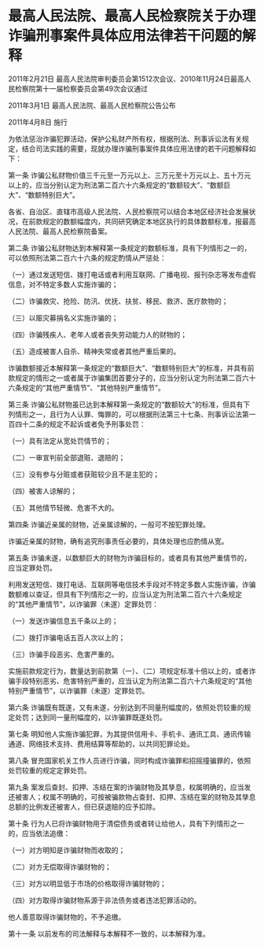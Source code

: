 # 最高人民法院、最高人民检察院关于办理诈骗刑事案件具体应用法律若干问题的解释

2011年2月21日 最高人民法院审判委员会第1512次会议、2010年11月24日最高人民检察院第十一届检察委员会第49次会议通过

2011年3月1日 最高人民法院、最高人民检察院公告公布

2011年4月8日 施行



为依法惩治诈骗犯罪活动，保护公私财产所有权，根据刑法、刑事诉讼法有关规定，结合司法实践的需要，现就办理诈骗刑事案件具体应用法律的若干问题解释如下：

第一条 诈骗公私财物价值三千元至一万元以上、三万元至十万元以上、五十万元以上的，应当分别认定为刑法第二百六十六条规定的“数额较大”、“数额巨大”、“数额特别巨大”。

各省、自治区、直辖市高级人民法院、人民检察院可以结合本地区经济社会发展状况，在前款规定的数额幅度内，共同研究确定本地区执行的具体数额标准，报最高人民法院、最高人民检察院备案。

第二条 诈骗公私财物达到本解释第一条规定的数额标准，具有下列情形之一的，可以依照刑法第二百六十六条的规定酌情从严惩处：

（一）通过发送短信、拨打电话或者利用互联网、广播电视、报刊杂志等发布虚假信息，对不特定多数人实施诈骗的；

（二）诈骗救灾、抢险、防汛、优抚、扶贫、移民、救济、医疗款物的；

（三）以赈灾募捐名义实施诈骗的；

（四）诈骗残疾人、老年人或者丧失劳动能力人的财物的；

（五）造成被害人自杀、精神失常或者其他严重后果的。

诈骗数额接近本解释第一条规定的“数额巨大”、“数额特别巨大”的标准，并具有前款规定的情形之一或者属于诈骗集团首要分子的，应当分别认定为刑法第二百六十六条规定的“其他严重情节”、“其他特别严重情节”。

第三条 诈骗公私财物虽已达到本解释第一条规定的“数额较大”的标准，但具有下列情形之一，且行为人认罪、悔罪的，可以根据刑法第三十七条、刑事诉讼法第一百四十二条的规定不起诉或者免予刑事处罚：

（一）具有法定从宽处罚情节的；

（二）一审宣判前全部退赃、退赔的；

（三）没有参与分赃或者获赃较少且不是主犯的；

（四）被害人谅解的；

（五）其他情节轻微、危害不大的。

第四条 诈骗近亲属的财物，近亲属谅解的，一般可不按犯罪处理。

诈骗近亲属的财物，确有追究刑事责任必要的，具体处理也应酌情从宽。

第五条 诈骗未遂，以数额巨大的财物为诈骗目标的，或者具有其他严重情节的，应当定罪处罚。

利用发送短信、拨打电话、互联网等电信技术手段对不特定多数人实施诈骗，诈骗数额难以查证，但具有下列情形之一的，应当认定为刑法第二百六十六条规定的“其他严重情节”，以诈骗罪（未遂）定罪处罚：

（一）发送诈骗信息五千条以上的；

（二）拨打诈骗电话五百人次以上的；

（三）诈骗手段恶劣、危害严重的。

实施前款规定行为，数量达到前款第（一）、（二）项规定标准十倍以上的，或者诈骗手段特别恶劣、危害特别严重的，应当认定为刑法第二百六十六条规定的“其他特别严重情节”，以诈骗罪（未遂）定罪处罚。

第六条 诈骗既有既遂，又有未遂，分别达到不同量刑幅度的，依照处罚较重的规定处罚；达到同一量刑幅度的，以诈骗罪既遂处罚。

第七条 明知他人实施诈骗犯罪，为其提供信用卡、手机卡、通讯工具、通讯传输通道、网络技术支持、费用结算等帮助的，以共同犯罪论处。

第八条 冒充国家机关工作人员进行诈骗，同时构成诈骗罪和招摇撞骗罪的，依照处罚较重的规定定罪处罚。

第九条 案发后查封、扣押、冻结在案的诈骗财物及其孳息，权属明确的，应当发还被害人；权属不明确的，可按被骗款物占查封、扣押、冻结在案的财物及其孳息总额的比例发还被害人，但已获退赔的应予扣除。

第十条 行为人已将诈骗财物用于清偿债务或者转让给他人，具有下列情形之一的，应当依法追缴：

（一）对方明知是诈骗财物而收取的；

（二）对方无偿取得诈骗财物的；

（三）对方以明显低于市场的价格取得诈骗财物的；

（四）对方取得诈骗财物系源于非法债务或者违法犯罪活动的。

他人善意取得诈骗财物的，不予追缴。

第十一条 以前发布的司法解释与本解释不一致的，以本解释为准。